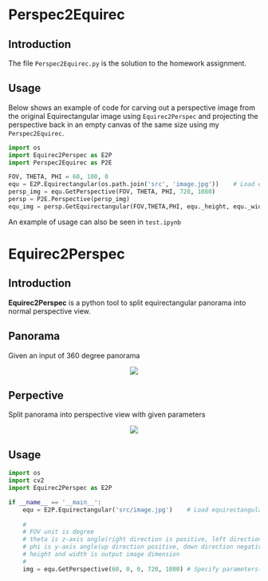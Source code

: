 # Perspec2Equirec
## Introduction
The file `Perspec2Equirec.py` is the solution to the homework assignment.

## Usage
Below shows an example of code for carving out a perspective image from the original Equirectangular image using `Equirec2Perspec` and projecting the perspective back in an empty canvas of the same size using my `Perspec2Equirec`.

```python
import os
import Equirec2Perspec as E2P
import Perspec2Equirec as P2E

FOV, THETA, PHI = 60, 100, 0
equ = E2P.Equirectangular(os.path.join('src', 'image.jpg'))    # Load equirectangular image
persp_img = equ.GetPerspective(FOV, THETA, PHI, 720, 1080)
persp = P2E.Perspective(persp_img)
equ_img = persp.GetEquirectangular(FOV,THETA,PHI, equ._height, equ._width)
```

An example of usage can also be seen in `test.ipynb`

# Equirec2Perspec
## Introduction
<strong>Equirec2Perspec</strong> is a python tool to split equirectangular panorama into normal perspective view.

## Panorama
Given an input of 360 degree panorama
<center><img src="src/image.jpg"></center>

## Perpective
Split panorama into perspective view with given parameters
<center><img src="src/perspective.jpg"></center>

## Usage
```python
import os
import cv2 
import Equirec2Perspec as E2P 

if __name__ == '__main__':
    equ = E2P.Equirectangular('src/image.jpg')    # Load equirectangular image
    
    #
    # FOV unit is degree 
    # theta is z-axis angle(right direction is positive, left direction is negative)
    # phi is y-axis angle(up direction positive, down direction negative)
    # height and width is output image dimension 
    #
    img = equ.GetPerspective(60, 0, 0, 720, 1080) # Specify parameters(FOV, theta, phi, height, width)
```

